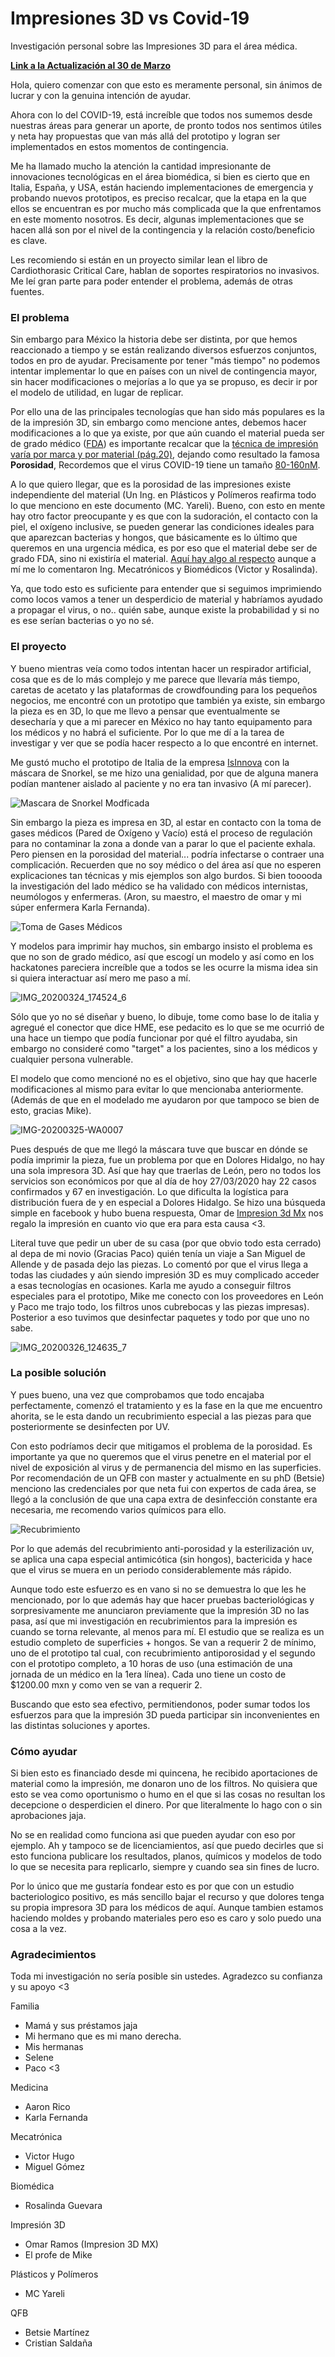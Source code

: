 # Impresiones 3D vs Covid-19
Investigación personal sobre las Impresiones 3D para el área médica.

**[Link a la Actualización al 30 de Marzo](https://github.com/FernandaOchoa/3DvsCovid-19/blob/master/Actualizaci%C3%B3n-30-03-2020.md)**

Hola, quiero comenzar con que esto es meramente personal, sin ánimos de lucrar y con la genuina intención de ayudar.

Ahora con lo del COVID-19, está increíble que todos nos sumemos desde nuestras áreas para generar un aporte, de pronto todos nos sentimos útiles y neta hay propuestas que van más allá del prototipo y logran ser implementados en estos momentos de contingencia.

Me ha llamado mucho la atención la cantidad impresionante de innovaciones tecnológicas en el área biomédica, si bien es cierto que en Italia, España, y USA, están haciendo implementaciones de emergencia y probando nuevos prototipos, es preciso recalcar, que la etapa en la que ellos se encuentran es por mucho más complicada que la que enfrentamos en este momento nosotros. Es decir, algunas implementaciones que se hacen allá son por el nivel de la contingencia y la relación costo/beneficio es clave. 

Les recomiendo si están en un proyecto similar lean el libro de Cardiothorasic Critical Care, hablan de soportes respiratorios no invasivos. Me leí gran parte para poder entender el problema, además de otras fuentes.

### El problema

Sin embargo para México la historia debe ser distinta, por que hemos reaccionado a tiempo y se están realizando diversos esfuerzos conjuntos, todos en pro de ayudar. Precisamente por tener "más tiempo" no podemos intentar implementar lo que en países con un nivel de contingencia mayor, sin hacer modificaciones o mejorías a lo que ya se propuso, es decir ir por el modelo de utilidad, en lugar de replicar.

Por ello una de las principales tecnologías que han sido más populares es la de la impresión 3D, sin embargo como mencione antes, debemos hacer modificaciones a lo que ya existe, por que aún cuando el material pueda ser de grado médico ([FDA](https://www.fda.gov/)) es importante recalcar que la [técnica de impresión varía por marca y por material (pág.20)](https://repository.usta.edu.co/bitstream/handle/11634/474/elaboracion%20y%20caracterizacion%20componentes%20plasticos%20porosos%20mediante%20impresion%203d%20para%20aplicaciones%20de%20regeneracion%20osea.pdf?sequence=1&isAllowed=y), dejando como resultado la famosa **Porosidad**, Recordemos que el virus COVID-19 tiene un tamaño [80-160nM](https://www.ejmo.org/pdf/2019%20Novel%20Coronavirus%20COVID19%20Outbreak%20A%20Review%20of%20the%20Current%20Literature-12220.pdf). 

A lo que quiero llegar, que es la porosidad de las impresiones existe independiente del material (Un Ing. en Plásticos y Polímeros reafirma todo lo que menciono en este documento (MC. Yareli). Bueno, con esto en mente hay otro factor preocupante y es que con la sudoración, el contacto con la piel, el oxígeno inclusive, se pueden generar las condiciones ideales para que aparezcan bacterias y hongos, que básicamente es lo último que queremos en una urgencia médica, es por eso que el material debe ser de grado FDA, sino ni existiría el material. [Aquí hay algo al respecto](https://cults3d.com/es/blog/articles/10-cosas-que-debe-saber-impresion-3d-seguridad-alimentaria) aunque a mí me lo comentaron Ing. Mecatrónicos y Biomédicos (Victor y Rosalinda).

Ya, que todo esto es suficiente para entender que si seguimos imprimiendo como locos vamos a tener un desperdicio de material y habríamos ayudado a propagar el virus, o no.. quién sabe, aunque existe la probabilidad y si no es ese serían bacterias o yo no sé.

### El proyecto

Y bueno mientras veía como todos intentan hacer un respirador artificial, cosa que es de lo más complejo y me parece que llevaría más tiempo, caretas de acetato y las plataformas de crowdfounding para los pequeños negocios, me encontré con un prototipo que también ya existe, sin embargo la pieza es en 3D, lo que me llevo a pensar que eventualmente se desecharía y que a mi parecer en México no hay tanto equipamento para los médicos y no habrá el suficiente. Por lo que me dí a la tarea de investigar y ver que se podía hacer respecto a lo que encontré en internet.

Me gustó mucho el prototipo de Italia de la empresa [IsInnova](https://www.isinnova.it/easy-covid19-eng/) con la máscara de Snorkel, se me hizo una genialidad, por que de alguna manera podían mantener aislado al paciente y no era tan invasivo (A mí parecer).

![Mascara de Snorkel Modficada](https://www.isinnova.it/wp-content/uploads/2020/03/DSC3147-scaled.jpg)

Sin embargo la pieza es impresa en 3D, al estar en contacto con la toma de gases médicos (Pared de Oxígeno y Vacío) está el proceso de regulación para no contaminar la zona a donde van a parar lo que el paciente exhala. Pero piensen en la porosidad del material... podría infectarse o contraer una complicación. Recuerden que no soy médico o del área así que no esperen explicaciones tan técnicas y mis ejemplos son algo burdos. Si bien tooooda la investigación del lado médico se ha validado con médicos internistas, neumólogos y enfermeras. (Aron, su maestro, el maestro de omar y mi súper enfermera Karla Fernanda).

![Toma de Gases Médicos](http://www.diarioformosa.net/notix/multimedia/imagenes/fotos/2019-08-01/402570.jpg_crop.jpg)

Y modelos para imprimir hay muchos, sin embargo insisto el problema es que no son de grado médico, así que escogí un modelo y así como en los hackatones pareciera increíble que a todos se les ocurre la misma idea sin si quiera interactuar así mero me paso a mí.

![IMG_20200324_174524_6](https://user-images.githubusercontent.com/9124597/77814440-be564c80-7076-11ea-89a9-267509ea16d3.jpg)

Sólo que yo no sé diseñar y bueno, lo dibuje, tome como base lo de italia y agregué el conector que dice HME, ese pedacito es lo que se me ocurrió de una hace un tiempo que podía funcionar por qué el filtro ayudaba, sin embargo no consideré como "target" a los pacientes, sino a los médicos y cualquier persona vulnerable. 

El modelo que como mencioné no es el objetivo, sino que hay que hacerle modificaciones al mismo para evitar lo que mencionaba anteriormente. (Además de que en el modelado me ayudaron por que tampoco se bien de esto, gracias Mike).

![IMG-20200325-WA0007](https://user-images.githubusercontent.com/9124597/77814485-2147e380-7077-11ea-9396-abb0049f3e2b.jpg)

Pues después de que me llegó la máscara tuve que buscar en dónde se podía imprimir la pieza, fue un problema por que en Dolores Hidalgo, no hay una sola impresora 3D. Así que hay que traerlas de León, pero no todos los servicios son económicos por que al día de hoy 27/03/2020 hay 22 casos confirmados y 67 en investigación. Lo que dificulta la logística para distribución fuera de y en especial a Dolores Hidalgo. Se hizo una búsqueda simple en facebook y hubo buena respuesta, Omar de [Impresion 3d Mx](https://impresion3d.mx/product/i3d-mx/) nos regalo la impresión en cuanto vio que era para esta causa <3. 

Literal tuve que pedir un uber de su casa (por que obvio todo esta cerrado) al depa de mi novio (Gracias Paco) quién tenía un viaje a San Miguel de Allende y de pasada dejo las piezas. Lo comentó por que el virus llega a todas las ciudades y aún siendo impresión 3D es muy complicado acceder a esas tecnologías en ocasiones. Karla me ayudo a conseguir filtros especiales para el prototipo, Mike me conecto con los proveedores en León y Paco me trajo todo, los filtros unos cubrebocas y las piezas impresas). Posterior a eso tuvimos que desinfectar paquetes y todo por que uno no sabe.

![IMG_20200326_124635_7](https://user-images.githubusercontent.com/9124597/77814663-da5aed80-7078-11ea-8990-0230da617708.jpg)

### La posible solución

Y pues bueno, una vez que comprobamos que todo encajaba perfectamente, comenzó el tratamiento y es la fase en la que me encuentro ahorita, se le esta dando un recubrimiento especial a las piezas para que posteriormente se desinfecten por UV.

Con esto podríamos decir que mitigamos el problema de la porosidad. Es importante ya que no queremos que el virus penetre en el material por el nivel de exposición al virus y de permanencia del mismo en las superficies. Por recomendación de un QFB con master y actualmente en su phD (Betsie) menciono las credenciales por que neta fui con expertos de cada área, se llegó a la conclusión de que una capa extra de desinfección constante era necesaria, me recomendo varios químicos para ello.

![Recubrimiento](https://media.giphy.com/media/h1tvO9POLaoSX4fLZi/giphy.gif)

Por lo que además del recubrimiento anti-porosidad y la esterilización uv, se aplica una capa especial antimicótica (sin hongos), bactericida y hace que el virus se muera en un periodo considerablemente más rápido.

Aunque todo este esfuerzo es en vano si no se demuestra lo que les he mencionado, por lo que además hay que hacer pruebas bacteriológicas y sorpresivamente me anunciaron previamente que la impresión 3D no las pasa, así que mi investigación en recubrimientos para la impresión es cuando se torna relevante, al menos para mí. El estudio que se realiza es un estudio completo de superficies + hongos. Se van a requerir 2 de mínimo, uno de el prototipo tal cual, con recubrimiento antiporosidad y el segundo con el prototipo completo, a 10 horas de uso (una estimación de una jornada de un médico en la 1era línea). Cada uno tiene un costo de $1200.00 mxn y como ven se van a requerir 2.

Buscando que esto sea efectivo, permitiendonos, poder sumar todos los esfuerzos para que la impresión 3D pueda participar sin inconvenientes en las distintas soluciones y aportes. 

### Cómo ayudar 

Si bien esto es financiado desde mi quincena, he recibido aportaciones de material como la impresión, me donaron uno de los filtros. 
No quisiera que esto se vea como oportunismo o humo en el que si las cosas no resultan los decepcione o desperdicien el dinero. Por que literalmente lo hago con o sin aprobaciones jaja. 

No se en realidad como funciona asi que pueden ayudar con eso por ejemplo. 
Ah y tampoco se de licenciamientos, así que puedo decirles que si esto funciona publicare los resultados, planos, químicos y modelos de todo lo que se necesita para replicarlo, siempre y cuando sea sin fines de lucro.

Por lo único que me gustaría fondear esto es por que con un estudio bacteriologico positivo, es más sencillo bajar el recurso y que dolores tenga su propia impresora 3D para los médicos de aquí. Aunque tambien estamos haciendo moldes y probando materiales pero eso es caro y solo puedo una cosa a la vez.

### Agradecimientos

Toda mi investigación no sería posible sin ustedes. Agradezco su confianza y su apoyo <3

Familia
* Mamá y sus préstamos jaja
* Mi hermano que es mi mano derecha.
* Mis hermanas 
* Selene
* Paco <3

Medicina
* Aaron Rico
* Karla Fernanda

Mecatrónica
* Victor Hugo
* Miguel Gómez

Biomédica
* Rosalinda Guevara

Impresión 3D
* Omar Ramos (Impresion 3D MX)
* El profe de Mike

Plásticos y Polímeros
* MC Yareli

QFB
* Betsie Martínez
* Cristian Saldaña
